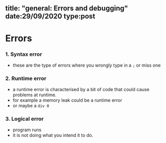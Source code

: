 title: "general: Errors and debugging"
date:29/09/2020
type:post
----
# Errors
### 1. Syntax error
- these are the type of errors where you wrongly type in a `;` or miss one

### 2. Runtime error
- a runtime error is characterised by a bit of code that could cause problems 
at runtime.
- for example a memory leak could be a runtime error
- or maybe a `div 0`

### 3. Logical error
- program runs
- it is not doing what you intend it to do.
